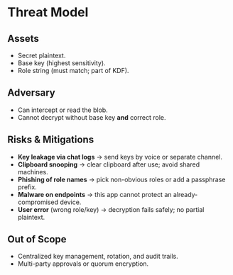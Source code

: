 # Threat Model

## Assets
- Secret plaintext.
- Base key (highest sensitivity).
- Role string (must match; part of KDF).

## Adversary
- Can intercept or read the blob.
- Cannot decrypt without base key **and** correct role.

## Risks & Mitigations
- **Key leakage via chat logs** → send keys by voice or separate channel.
- **Clipboard snooping** → clear clipboard after use; avoid shared machines.
- **Phishing of role names** → pick non-obvious roles or add a passphrase prefix.
- **Malware on endpoints** → this app cannot protect an already-compromised device.
- **User error** (wrong role/key) → decryption fails safely; no partial plaintext.

## Out of Scope
- Centralized key management, rotation, and audit trails.
- Multi-party approvals or quorum encryption.
